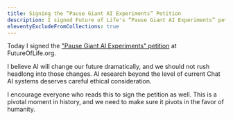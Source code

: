 ```yaml
---
title: Signing the “Pause Giant AI Experiments” Petition
description: I signed Future of Life's “Pause Giant AI Experiments” petition. You should too.
eleventyExcludeFromCollections: true
---
```


Today I signed the
["Pause Giant AI Experiments" petition](https://futureoflife.org/open-letter/pause-giant-ai-experiments/)
at FutureOfLife.org.

I believe AI will change our future dramatically,
and we should not rush headlong into those changes.
AI research beyond the level of current Chat AI systems
deserves careful ethical consideration.

I encourage everyone who reads this to sign the petition
as well. This is a pivotal moment in history, and we
need to make sure it pivots in the favor of humanity.
